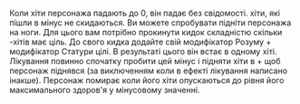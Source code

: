 Коли хіти персонажа падають до 0, він падає без свідомості. хіти, які пішли в мінус не скидаються.
Ви можете спробувати підніти персонажа на ноги. Для цього вам потрібно прокинути кидок складністю скільки -хітів має ціль. До свого кидка додайте свій модифікатор Розуму + модифікатор Статури цілі. В результаті цього він встає в одному хіті.
Лікування повинно спочатку пробити цей мінус і підняти хіти в + щоб персонаж піднявся (за виключенням коли в ефекті лікування написано інакше).
Персонаж помирає коли його хіти опускаються до рівня його максимального здоров'я у мінусовому значенні.